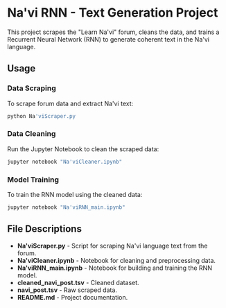 # Na'vi RNN - Text Generation Project

This project scrapes the "Learn Na'vi" forum, cleans the data, and trains a Recurrent Neural Network (RNN) to generate coherent text in the Na'vi language.


## Usage

### Data Scraping
To scrape forum data and extract Na'vi text:
```bash
python Na'viScraper.py
```

### Data Cleaning
Run the Jupyter Notebook to clean the scraped data:
```bash
jupyter notebook "Na'viCleaner.ipynb"
```

### Model Training
To train the RNN model using the cleaned data:
```bash
jupyter notebook "Na'viRNN_main.ipynb"
```

## File Descriptions

- **Na'viScraper.py** - Script for scraping Na'vi language text from the forum.
- **Na'viCleaner.ipynb** - Notebook for cleaning and preprocessing data.
- **Na'viRNN_main.ipynb** - Notebook for building and training the RNN model.
- **cleaned_navi_post.tsv** - Cleaned dataset.
- **navi_post.tsv** - Raw scraped data.
- **README.md** - Project documentation.
